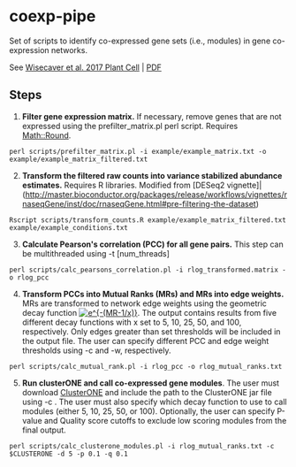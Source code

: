 # coexp-pipe
Set of scripts to identify co-expressed gene sets (i.e., modules) in gene co-expression networks. 

See [Wisecaver et al. 2017 Plant Cell](https://www.ncbi.nlm.nih.gov/pubmed/28408660) | [PDF](https://static1.squarespace.com/static/59c96b9a51a584c476f1f6f1/t/59dc24f4a9db09b4a109ae77/1507599609212/Plant+Cell+2017+Wisecaver.pdf)

## Steps
1. **Filter gene expression matrix.** If necessary, remove genes that are not expressed using the prefilter_matrix.pl perl script. Requires [Math::Round](https://metacpan.org/pod/Math::Round).
```
perl scripts/prefilter_matrix.pl -i example/example_matrix.txt -o example/example_matrix_filtered.txt 
```

2. **Transform the filtered raw counts into variance stabilized abundance estimates.** Requires R libraries. Modified from [DESeq2 vignette]|(http://master.bioconductor.org/packages/release/workflows/vignettes/rnaseqGene/inst/doc/rnaseqGene.html#pre-filtering-the-dataset)
```
Rscript scripts/transform_counts.R example/example_matrix_filtered.txt example/example_conditions.txt
```

3. **Calculate Pearson's correlation (PCC) for all gene pairs.** This step can be multithreaded using -t [num_threads]
```
perl scripts/calc_pearsons_correlation.pl -i rlog_transformed.matrix -o rlog_pcc 
```

4. **Transform PCCs into Mutual Ranks (MRs) and MRs into edge weights.** MRs are transformed to network edge weights using the geometric decay function <a href="https://www.codecogs.com/eqnedit.php?latex=\fn_phv&space;e^{-(MR-1/x)}" target="_blank"><img src="https://latex.codecogs.com/gif.latex?\fn_phv&space;e^{-(MR-1/x)}" title="e^{-(MR-1/x)}" /></a>. The output contains results from five different decay functions with x set to 5, 10, 25, 50, and 100, respectively. Only edges greater than set thresholds will be included in the output file. The user can specify different PCC and edge weight thresholds using -c and -w, respectively. 
```
perl scripts/calc_mutual_rank.pl -i rlog_pcc -o rlog_mutual_ranks.txt
```

5. **Run clusterONE and call co-expressed gene modules**. The user must download [ClusterONE](http://www.paccanarolab.org/cluster-one/) and include the path to the ClusterONE jar file using -c . The user must also specify which decay function to use to call modules (either 5, 10, 25, 50, or 100). Optionally, the user can specify P-value and Quality score cutoffs to exclude low scoring modules from the final output. 
```
perl scripts/calc_clusterone_modules.pl -i rlog_mutual_ranks.txt -c $CLUSTERONE -d 5 -p 0.1 -q 0.1
```
